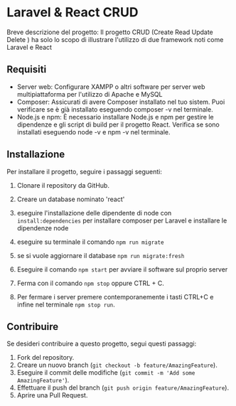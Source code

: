 # Laravel & React CRUD

Breve descrizione del progetto:
Il progetto CRUD (Create Read Update Delete ) ha solo lo scopo di illustrare l'utilizzo di due framework noti 
come Laravel e React





## Requisiti

- Server web: Configurare XAMPP o altri software per server web multipiattaforma per l'utilizzo di Apache e MySQL
- Composer: Assicurati di avere Composer installato nel tuo sistem. Puoi verificare se è già installato eseguendo composer -v nel terminale.
- Node.js e npm: È necessario installare Node.js e npm per gestire le dipendenze e gli script di build per il progetto React. Verifica se sono installati eseguendo node -v e npm -v nel terminale.


## Installazione

Per installare il progetto, seguire i passaggi seguenti:

1. Clonare il repository da GitHub.
2. Creare un database nominato 'react'
3. eseguire l'installazione delle dipendente di node con `install:dependencies` per installare composer per Laravel e installare le dipendenze node

4. eseguire su terminale il comando `npm run migrate`
5. se si vuole aggiornare il database `npm run migrate:fresh`
6. Eseguire il comando `npm start` per avviare il software sul proprio server
7. Ferma con il comando `npm stop` oppure CTRL + C.
8. Per fermare i server premere contemporanemente i tasti CTRL+C e infine nel terminale `npm stop run`.






## Contribuire

Se desideri contribuire a questo progetto, segui questi passaggi:

1. Fork del repository.
2. Creare un nuovo branch (`git checkout -b feature/AmazingFeature`).
3. Eseguire il commit delle modifiche (`git commit -m 'Add some AmazingFeature'`).
4. Effettuare il push del branch (`git push origin feature/AmazingFeature`).
5. Aprire una Pull Request.